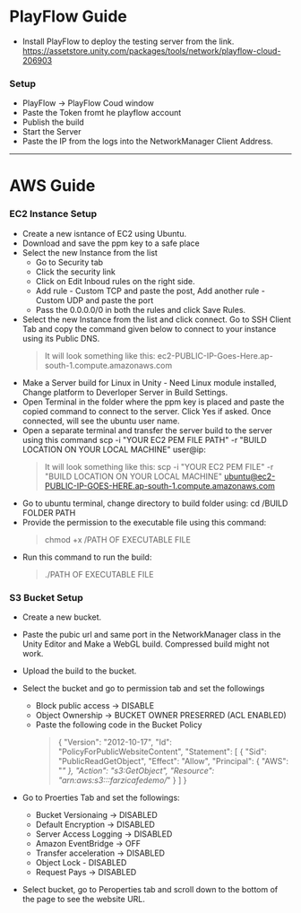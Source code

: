 # PlayFlow Guide 
* Install PlayFlow to deploy the testing server from the link. https://assetstore.unity.com/packages/tools/network/playflow-cloud-206903


### Setup
* PlayFlow -> PlayFlow Coud window
* Paste the Token fromt he playflow account
* Publish the build
* Start the Server
* Paste the IP from the logs into the NetworkManager Client Address.

--------------------------------------------------------------------------

# AWS Guide
### EC2 Instance Setup
* Create a new isntance of EC2 using Ubuntu.
* Download and save the ppm key to a safe place
* Select the new Instance from the list
  * Go to Security tab
  * Click the security link
  * Click on Edit Inboud rules on the right side.
  * Add rule - Custom TCP and paste the post, Add another rule - Custom UDP and paste the port
  * Pass the 0.0.0.0/0 in both the rules and click Save Rules.
* Select the new Instance from the list and click connect. Go to SSH Client Tab and copy the command given below to connect to your instance using its Public DNS.
  > It will look something like this: ec2-PUBLIC-IP-Goes-Here.ap-south-1.compute.amazonaws.com
* Make a Server build for Linux in Unity - Need Linux module installed, Change platform to Deverloper Server in Build Settings. 
* Open Terminal in the folder where the ppm key is placed and paste the copied command to connect to the server. Click Yes if asked. Once connected, will see the ubuntu user name.
* Open a separate terminal and transfer the server build to the server using this command scp -i "YOUR EC2 PEM FILE PATH" -r "BUILD LOCATION ON YOUR LOCAL MACHINE" user@ip:
  > It will look something like this: scp -i "YOUR EC2 PEM FILE" -r "BUILD LOCATION  ON YOUR LOCAL MACHINE" ubuntu@ec2-PUBLIC-IP-GOES-HERE.ap-south-1.compute.amazonaws.com
* Go to ubuntu terminal, change directory to build folder using:
cd /BUILD FOLDER PATH
* Provide the permission to the executable file using this command: 
  > chmod +x /PATH OF EXECUTABLE FILE
* Run this command to run the build:
  > ./PATH OF EXECUTABLE FILE




### S3 Bucket Setup
* Create a new bucket.
* Paste the pubic url and same port in the NetworkManager class in the Unity Editor and Make a WebGL build. Compressed build might not work.
* Upload the build to the bucket.
* Select the bucket and go to permission tab and set the followings
  * Block public access -> DISABLE
  * Object Ownership -> BUCKET OWNER PRESERRED (ACL ENABLED)
  * Paste the following code in the Bucket Policy
    > {
    >    "Version": "2012-10-17",
    >    "Id": "PolicyForPublicWebsiteContent",
    >    "Statement": [
    >        {
    >            "Sid": "PublicReadGetObject",
    >            "Effect": "Allow",
    >            "Principal": {
    >                "AWS": "*"
    >            },
    >            "Action": "s3:GetObject",
    >            "Resource": "arn:aws:s3:::farzicafedemo/*"
    >        }
    >    ]
    >}
* Go to Proerties Tab and set the followings:
  * Bucket Versionaing -> DISABLED
  * Default Encryption -> DISABLED
  * Server Access Logging -> DISABLED
  * Amazon EventBridge -> OFF
  * Transfer acceleration -> DISABLED
  * Object Lock - DISABLED
  * Request Pays -> DISABLED
  
* Select bucket, go to Peroperties tab and scroll down to the bottom of the page to see the website URL. 

